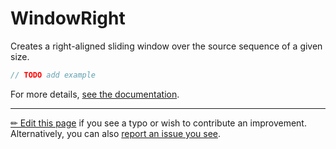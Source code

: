 # WindowRight

Creates a right-aligned sliding window over the source sequence of a given size.

```c# --destination-file ../code/Program.cs --region statements --project ../code/TryMoreLinq.csproj
// TODO add example
```

For more details, [see the documentation][doc].

---

[&#x270F; Edit this page][edit] if you see a typo or wish to contribute an
improvement. Alternatively, you can also [report an issue you see][issue].


[edit]: https://github.com/morelinq/try/edit/master/window-right.md
[issue]: https://github.com/morelinq/try/issues/new?title=WindowRight
[doc]: https://morelinq.github.io/3.1/ref/api/html/M_MoreLinq_MoreEnumerable_WindowRight__1.htm
